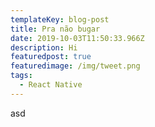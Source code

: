 ```yaml
---
templateKey: blog-post
title: Pra não bugar
date: 2019-10-03T11:50:33.966Z
description: Hi
featuredpost: true
featuredimage: /img/tweet.png
tags:
  - React Native
---
```

asd
